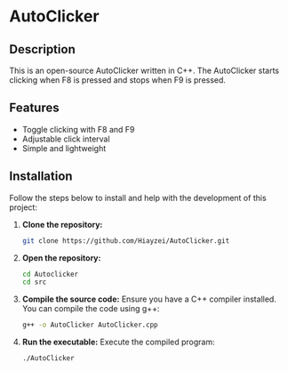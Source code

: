 # AutoClicker

## Description

This is an open-source AutoClicker written in C++. The AutoClicker starts clicking when F8 is pressed and stops when F9 is pressed. 

## Features
- Toggle clicking with F8 and F9
- Adjustable click interval
- Simple and lightweight

## Installation

Follow the steps below to install and help with the development of this project:

1. **Clone the repository:**

   ```bash
   git clone https://github.com/Hiayzei/AutoClicker.git

2. **Open the repository:**

   ```bash
   cd Autoclicker
   cd src

3. **Compile the source code:**
  Ensure you have a C++ compiler installed. You can compile the code using g++:
   ```bash
   g++ -o AutoClicker AutoClicker.cpp

4. **Run the executable:**
  Execute the compiled program:
   ```bash
   ./AutoClicker

